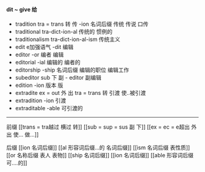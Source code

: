 #### dit ~ give 给

- tradition tra = trans 转 传 -ion 名词后缀 传统 传说 口传
- traditional tra-dict-ion-al  传统的 惯例的
- traditionalism tra-dict-ion-al-ism 传统主义
- edit e加强语气 -dit 编辑
- editor -or 编者 编辑
- editorial  -ial 编辑的 编者的
- editorship  -ship 名词后缀 编辑的职位 编辑工作
- subeditor sub 下 副 - editor 副编辑
- edition -ion 版本 版
- extradite ex = out 外 出 tra = trans 转 引渡  使..被引渡
- extradition -ion 引渡
- extraditable -able 可引渡的
---
前缀
[[trans  = tra越过 横过 转]]
[[sub  = sup = sus 副 下]]
[[ex  = ec = e超出 外 出 使... 做...]]

后缀
[[ion  名词后缀]]
[[al 形容词后缀...的 名词后缀]]
[[ism 名词后缀 表性质]]
[[or 名称后缀 表人 表物]]
[[ship 名词后缀]]
[[ion  名词后缀]]
[[able  形容词后缀 可....的]]